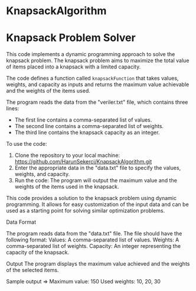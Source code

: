 # KnapsackAlgorithm
# Knapsack Problem Solver

This code implements a dynamic programming approach to solve the knapsack problem. The knapsack problem aims to maximize the total value of items placed into a knapsack with a limited capacity.

The code defines a function called `knapsackFunction` that takes values, weights, and capacity as inputs and returns the maximum value achievable and the weights of the items used.

The program reads the data from the "veriler.txt" file, which contains three lines:
- The first line contains a comma-separated list of values.
- The second line contains a comma-separated list of weights.
- The third line contains the knapsack capacity as an integer.

To use the code:
1. Clone the repository to your local machine:
https://github.com/HarunSekerci/KnapsackAlgorithm.git
2. Enter the appropriate data in the "data.txt" file to specify the values, weights, and capacity.
3. Run the code:
The program will output the maximum value and the weights of the items used in the knapsack.

This code provides a solution to the knapsack problem using dynamic programming. It allows for easy customization of the input data and can be used as a starting point for solving similar optimization problems.

Data Format

The program reads data from the "data.txt" file. The file should have the following format:
<values>
<weights>
<capacity>
Values: A comma-separated list of values.
Weights: A comma-separated list of weights.
Capacity: An integer representing the capacity of the knapsack.

Output
The program displays the maximum value achieved and the weights of the selected items.

Sample output => 
Maximum value: 150
Used weights: 10, 20, 30
